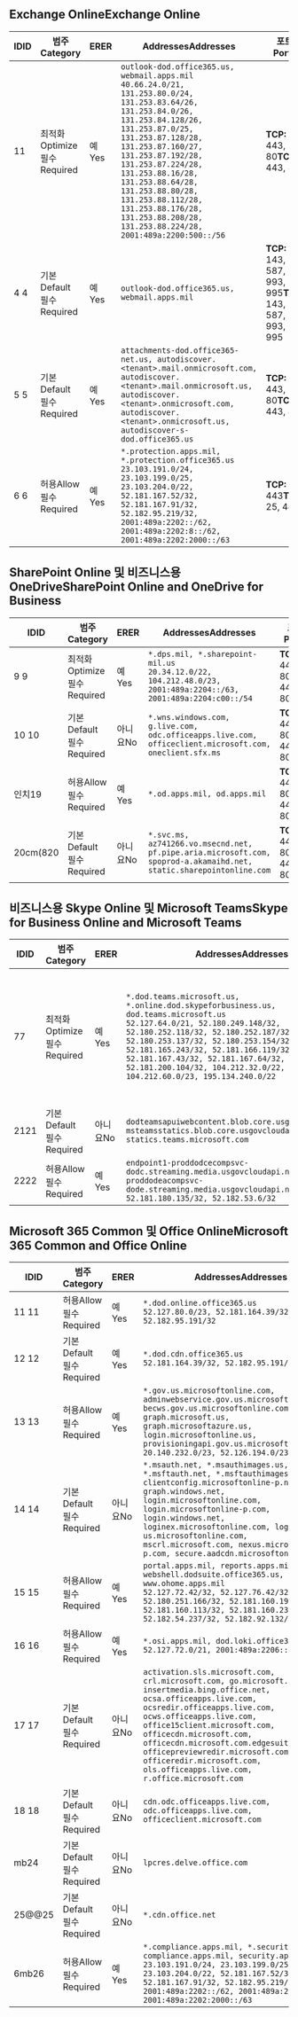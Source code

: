 <!--THIS FILE IS AUTOMATICALLY GENERATED. MANUAL CHANGES WILL BE OVERWRITTEN.-->
<!--Please contact the Office 365 Endpoints team with any questions.-->
<!--USGovDoD endpoints version 2020090100-->
<!--File generated 2020-10-06 08:00:17.7057-->

## <a name="exchange-online"></a><span data-ttu-id="3bc57-101">Exchange Online</span><span class="sxs-lookup"><span data-stu-id="3bc57-101">Exchange Online</span></span>

<span data-ttu-id="3bc57-102">ID</span><span class="sxs-lookup"><span data-stu-id="3bc57-102">ID</span></span> | <span data-ttu-id="3bc57-103">범주</span><span class="sxs-lookup"><span data-stu-id="3bc57-103">Category</span></span> | <span data-ttu-id="3bc57-104">ER</span><span class="sxs-lookup"><span data-stu-id="3bc57-104">ER</span></span> | <span data-ttu-id="3bc57-105">Addresses</span><span class="sxs-lookup"><span data-stu-id="3bc57-105">Addresses</span></span> | <span data-ttu-id="3bc57-106">포트</span><span class="sxs-lookup"><span data-stu-id="3bc57-106">Ports</span></span>
-- | -------------------- | --- | ---------------------------------------------------------------------------------------------------------------------------------------------------------------------------------------------------------------------------------------------------------------------------------------------------------------------------------------------------------------------------------------------- | -------------------------------
<span data-ttu-id="3bc57-107">1</span><span class="sxs-lookup"><span data-stu-id="3bc57-107">1</span></span> | <span data-ttu-id="3bc57-108">최적화</span><span class="sxs-lookup"><span data-stu-id="3bc57-108">Optimize</span></span><BR><span data-ttu-id="3bc57-109">필수</span><span class="sxs-lookup"><span data-stu-id="3bc57-109">Required</span></span> | <span data-ttu-id="3bc57-110">예</span><span class="sxs-lookup"><span data-stu-id="3bc57-110">Yes</span></span> | `outlook-dod.office365.us, webmail.apps.mil`<BR>`40.66.24.0/21, 131.253.80.0/24, 131.253.83.64/26, 131.253.84.0/26, 131.253.84.128/26, 131.253.87.0/25, 131.253.87.128/28, 131.253.87.160/27, 131.253.87.192/28, 131.253.87.224/28, 131.253.88.16/28, 131.253.88.64/28, 131.253.88.80/28, 131.253.88.112/28, 131.253.88.176/28, 131.253.88.208/28, 131.253.88.224/28, 2001:489a:2200:500::/56` | <span data-ttu-id="3bc57-111">**TCP:** 443, 80</span><span class="sxs-lookup"><span data-stu-id="3bc57-111">**TCP:** 443, 80</span></span>
<span data-ttu-id="3bc57-112">4 </span><span class="sxs-lookup"><span data-stu-id="3bc57-112">4</span></span> | <span data-ttu-id="3bc57-113">기본</span><span class="sxs-lookup"><span data-stu-id="3bc57-113">Default</span></span><BR><span data-ttu-id="3bc57-114">필수</span><span class="sxs-lookup"><span data-stu-id="3bc57-114">Required</span></span> | <span data-ttu-id="3bc57-115">예</span><span class="sxs-lookup"><span data-stu-id="3bc57-115">Yes</span></span> | `outlook-dod.office365.us, webmail.apps.mil` | <span data-ttu-id="3bc57-116">**TCP:** 143, 25, 587, 993, 995</span><span class="sxs-lookup"><span data-stu-id="3bc57-116">**TCP:** 143, 25, 587, 993, 995</span></span>
<span data-ttu-id="3bc57-117">5 </span><span class="sxs-lookup"><span data-stu-id="3bc57-117">5</span></span> | <span data-ttu-id="3bc57-118">기본</span><span class="sxs-lookup"><span data-stu-id="3bc57-118">Default</span></span><BR><span data-ttu-id="3bc57-119">필수</span><span class="sxs-lookup"><span data-stu-id="3bc57-119">Required</span></span> | <span data-ttu-id="3bc57-120">예</span><span class="sxs-lookup"><span data-stu-id="3bc57-120">Yes</span></span> | `attachments-dod.office365-net.us, autodiscover.<tenant>.mail.onmicrosoft.com, autodiscover.<tenant>.mail.onmicrosoft.us, autodiscover.<tenant>.onmicrosoft.com, autodiscover.<tenant>.onmicrosoft.us, autodiscover-s-dod.office365.us` | <span data-ttu-id="3bc57-121">**TCP:** 443, 80</span><span class="sxs-lookup"><span data-stu-id="3bc57-121">**TCP:** 443, 80</span></span>
<span data-ttu-id="3bc57-122">6 </span><span class="sxs-lookup"><span data-stu-id="3bc57-122">6</span></span> | <span data-ttu-id="3bc57-123">허용</span><span class="sxs-lookup"><span data-stu-id="3bc57-123">Allow</span></span><BR><span data-ttu-id="3bc57-124">필수</span><span class="sxs-lookup"><span data-stu-id="3bc57-124">Required</span></span> | <span data-ttu-id="3bc57-125">예</span><span class="sxs-lookup"><span data-stu-id="3bc57-125">Yes</span></span> | `*.protection.apps.mil, *.protection.office365.us`<BR>`23.103.191.0/24, 23.103.199.0/25, 23.103.204.0/22, 52.181.167.52/32, 52.181.167.91/32, 52.182.95.219/32, 2001:489a:2202::/62, 2001:489a:2202:8::/62, 2001:489a:2202:2000::/63` | <span data-ttu-id="3bc57-126">**TCP:** 25, 443</span><span class="sxs-lookup"><span data-stu-id="3bc57-126">**TCP:** 25, 443</span></span>

## <a name="sharepoint-online-and-onedrive-for-business"></a><span data-ttu-id="3bc57-127">SharePoint Online 및 비즈니스용 OneDrive</span><span class="sxs-lookup"><span data-stu-id="3bc57-127">SharePoint Online and OneDrive for Business</span></span>

<span data-ttu-id="3bc57-128">ID</span><span class="sxs-lookup"><span data-stu-id="3bc57-128">ID</span></span> | <span data-ttu-id="3bc57-129">범주</span><span class="sxs-lookup"><span data-stu-id="3bc57-129">Category</span></span> | <span data-ttu-id="3bc57-130">ER</span><span class="sxs-lookup"><span data-stu-id="3bc57-130">ER</span></span> | <span data-ttu-id="3bc57-131">Addresses</span><span class="sxs-lookup"><span data-stu-id="3bc57-131">Addresses</span></span> | <span data-ttu-id="3bc57-132">포트</span><span class="sxs-lookup"><span data-stu-id="3bc57-132">Ports</span></span>
-- | -------------------- | --- | ------------------------------------------------------------------------------------------------------------------- | ----------------
<span data-ttu-id="3bc57-133">9 </span><span class="sxs-lookup"><span data-stu-id="3bc57-133">9</span></span> | <span data-ttu-id="3bc57-134">최적화</span><span class="sxs-lookup"><span data-stu-id="3bc57-134">Optimize</span></span><BR><span data-ttu-id="3bc57-135">필수</span><span class="sxs-lookup"><span data-stu-id="3bc57-135">Required</span></span> | <span data-ttu-id="3bc57-136">예</span><span class="sxs-lookup"><span data-stu-id="3bc57-136">Yes</span></span> | `*.dps.mil, *.sharepoint-mil.us`<BR>`20.34.12.0/22, 104.212.48.0/23, 2001:489a:2204::/63, 2001:489a:2204:c00::/54` | <span data-ttu-id="3bc57-137">**TCP:** 443, 80</span><span class="sxs-lookup"><span data-stu-id="3bc57-137">**TCP:** 443, 80</span></span>
<span data-ttu-id="3bc57-138">10  </span><span class="sxs-lookup"><span data-stu-id="3bc57-138">10</span></span> | <span data-ttu-id="3bc57-139">기본</span><span class="sxs-lookup"><span data-stu-id="3bc57-139">Default</span></span><BR><span data-ttu-id="3bc57-140">필수</span><span class="sxs-lookup"><span data-stu-id="3bc57-140">Required</span></span> | <span data-ttu-id="3bc57-141">아니요</span><span class="sxs-lookup"><span data-stu-id="3bc57-141">No</span></span> | `*.wns.windows.com, g.live.com, odc.officeapps.live.com, officeclient.microsoft.com, oneclient.sfx.ms` | <span data-ttu-id="3bc57-142">**TCP:** 443, 80</span><span class="sxs-lookup"><span data-stu-id="3bc57-142">**TCP:** 443, 80</span></span>
<span data-ttu-id="3bc57-143">인치</span><span class="sxs-lookup"><span data-stu-id="3bc57-143">19</span></span> | <span data-ttu-id="3bc57-144">허용</span><span class="sxs-lookup"><span data-stu-id="3bc57-144">Allow</span></span><BR><span data-ttu-id="3bc57-145">필수</span><span class="sxs-lookup"><span data-stu-id="3bc57-145">Required</span></span> | <span data-ttu-id="3bc57-146">예</span><span class="sxs-lookup"><span data-stu-id="3bc57-146">Yes</span></span> | `*.od.apps.mil, od.apps.mil` | <span data-ttu-id="3bc57-147">**TCP:** 443, 80</span><span class="sxs-lookup"><span data-stu-id="3bc57-147">**TCP:** 443, 80</span></span>
<span data-ttu-id="3bc57-148">20cm(8</span><span class="sxs-lookup"><span data-stu-id="3bc57-148">20</span></span> | <span data-ttu-id="3bc57-149">기본</span><span class="sxs-lookup"><span data-stu-id="3bc57-149">Default</span></span><BR><span data-ttu-id="3bc57-150">필수</span><span class="sxs-lookup"><span data-stu-id="3bc57-150">Required</span></span> | <span data-ttu-id="3bc57-151">아니요</span><span class="sxs-lookup"><span data-stu-id="3bc57-151">No</span></span> | `*.svc.ms, az741266.vo.msecnd.net, pf.pipe.aria.microsoft.com, spoprod-a.akamaihd.net, static.sharepointonline.com` | <span data-ttu-id="3bc57-152">**TCP:** 443, 80</span><span class="sxs-lookup"><span data-stu-id="3bc57-152">**TCP:** 443, 80</span></span>

## <a name="skype-for-business-online-and-microsoft-teams"></a><span data-ttu-id="3bc57-153">비즈니스용 Skype Online 및 Microsoft Teams</span><span class="sxs-lookup"><span data-stu-id="3bc57-153">Skype for Business Online and Microsoft Teams</span></span>

<span data-ttu-id="3bc57-154">ID</span><span class="sxs-lookup"><span data-stu-id="3bc57-154">ID</span></span> | <span data-ttu-id="3bc57-155">범주</span><span class="sxs-lookup"><span data-stu-id="3bc57-155">Category</span></span> | <span data-ttu-id="3bc57-156">ER</span><span class="sxs-lookup"><span data-stu-id="3bc57-156">ER</span></span> | <span data-ttu-id="3bc57-157">Addresses</span><span class="sxs-lookup"><span data-stu-id="3bc57-157">Addresses</span></span> | <span data-ttu-id="3bc57-158">포트</span><span class="sxs-lookup"><span data-stu-id="3bc57-158">Ports</span></span>
-- | -------------------- | --- | -------------------------------------------------------------------------------------------------------------------------------------------------------------------------------------------------------------------------------------------------------------------------------------------------------------------------------------------------------- | -----------------------------------------------
<span data-ttu-id="3bc57-159">7</span><span class="sxs-lookup"><span data-stu-id="3bc57-159">7</span></span> | <span data-ttu-id="3bc57-160">최적화</span><span class="sxs-lookup"><span data-stu-id="3bc57-160">Optimize</span></span><BR><span data-ttu-id="3bc57-161">필수</span><span class="sxs-lookup"><span data-stu-id="3bc57-161">Required</span></span> | <span data-ttu-id="3bc57-162">예</span><span class="sxs-lookup"><span data-stu-id="3bc57-162">Yes</span></span> | `*.dod.teams.microsoft.us, *.online.dod.skypeforbusiness.us, dod.teams.microsoft.us`<BR>`52.127.64.0/21, 52.180.249.148/32, 52.180.252.118/32, 52.180.252.187/32, 52.180.253.137/32, 52.180.253.154/32, 52.181.165.243/32, 52.181.166.119/32, 52.181.167.43/32, 52.181.167.64/32, 52.181.200.104/32, 104.212.32.0/22, 104.212.60.0/23, 195.134.240.0/22` | <span data-ttu-id="3bc57-163">**TCP:** 443</span><span class="sxs-lookup"><span data-stu-id="3bc57-163">**TCP:** 443</span></span><BR><span data-ttu-id="3bc57-164">**UDP:** 3478, 3479, 3480, 3481</span><span class="sxs-lookup"><span data-stu-id="3bc57-164">**UDP:** 3478, 3479, 3480, 3481</span></span>
<span data-ttu-id="3bc57-165"> 21</span><span class="sxs-lookup"><span data-stu-id="3bc57-165">21</span></span> | <span data-ttu-id="3bc57-166">기본</span><span class="sxs-lookup"><span data-stu-id="3bc57-166">Default</span></span><BR><span data-ttu-id="3bc57-167">필수</span><span class="sxs-lookup"><span data-stu-id="3bc57-167">Required</span></span> | <span data-ttu-id="3bc57-168">아니요</span><span class="sxs-lookup"><span data-stu-id="3bc57-168">No</span></span> | `dodteamsapuiwebcontent.blob.core.usgovcloudapi.net, msteamsstatics.blob.core.usgovcloudapi.net, statics.teams.microsoft.com` | <span data-ttu-id="3bc57-169">**TCP:** 443</span><span class="sxs-lookup"><span data-stu-id="3bc57-169">**TCP:** 443</span></span>
<span data-ttu-id="3bc57-170">22</span><span class="sxs-lookup"><span data-stu-id="3bc57-170">22</span></span> | <span data-ttu-id="3bc57-171">허용</span><span class="sxs-lookup"><span data-stu-id="3bc57-171">Allow</span></span><BR><span data-ttu-id="3bc57-172">필수</span><span class="sxs-lookup"><span data-stu-id="3bc57-172">Required</span></span> | <span data-ttu-id="3bc57-173">예</span><span class="sxs-lookup"><span data-stu-id="3bc57-173">Yes</span></span> | `endpoint1-proddodcecompsvc-dodc.streaming.media.usgovcloudapi.net, endpoint1-proddodeacompsvc-dode.streaming.media.usgovcloudapi.net`<BR>`52.181.180.135/32, 52.182.53.6/32` | <span data-ttu-id="3bc57-174">**TCP:** 443</span><span class="sxs-lookup"><span data-stu-id="3bc57-174">**TCP:** 443</span></span>

## <a name="microsoft-365-common-and-office-online"></a><span data-ttu-id="3bc57-175">Microsoft 365 Common 및 Office Online</span><span class="sxs-lookup"><span data-stu-id="3bc57-175">Microsoft 365 Common and Office Online</span></span>

<span data-ttu-id="3bc57-176">ID</span><span class="sxs-lookup"><span data-stu-id="3bc57-176">ID</span></span> | <span data-ttu-id="3bc57-177">범주</span><span class="sxs-lookup"><span data-stu-id="3bc57-177">Category</span></span> | <span data-ttu-id="3bc57-178">ER</span><span class="sxs-lookup"><span data-stu-id="3bc57-178">ER</span></span> | <span data-ttu-id="3bc57-179">Addresses</span><span class="sxs-lookup"><span data-stu-id="3bc57-179">Addresses</span></span> | <span data-ttu-id="3bc57-180">포트</span><span class="sxs-lookup"><span data-stu-id="3bc57-180">Ports</span></span>
-- | ------------------- | --- | ---------------------------------------------------------------------------------------------------------------------------------------------------------------------------------------------------------------------------------------------------------------------------------------------------------------------------------------------------------------------------------------------- | ----------------
<span data-ttu-id="3bc57-181">11 </span><span class="sxs-lookup"><span data-stu-id="3bc57-181">11</span></span> | <span data-ttu-id="3bc57-182">허용</span><span class="sxs-lookup"><span data-stu-id="3bc57-182">Allow</span></span><BR><span data-ttu-id="3bc57-183">필수</span><span class="sxs-lookup"><span data-stu-id="3bc57-183">Required</span></span> | <span data-ttu-id="3bc57-184">예</span><span class="sxs-lookup"><span data-stu-id="3bc57-184">Yes</span></span> | `*.dod.online.office365.us`<BR>`52.127.80.0/23, 52.181.164.39/32, 52.182.95.191/32` | <span data-ttu-id="3bc57-185">**TCP:** 443</span><span class="sxs-lookup"><span data-stu-id="3bc57-185">**TCP:** 443</span></span>
<span data-ttu-id="3bc57-186">12 </span><span class="sxs-lookup"><span data-stu-id="3bc57-186">12</span></span> | <span data-ttu-id="3bc57-187">기본</span><span class="sxs-lookup"><span data-stu-id="3bc57-187">Default</span></span><BR><span data-ttu-id="3bc57-188">필수</span><span class="sxs-lookup"><span data-stu-id="3bc57-188">Required</span></span> | <span data-ttu-id="3bc57-189">예</span><span class="sxs-lookup"><span data-stu-id="3bc57-189">Yes</span></span> | `*.dod.cdn.office365.us`<BR>`52.181.164.39/32, 52.182.95.191/32` | <span data-ttu-id="3bc57-190">**TCP:** 443</span><span class="sxs-lookup"><span data-stu-id="3bc57-190">**TCP:** 443</span></span>
<span data-ttu-id="3bc57-191">13 </span><span class="sxs-lookup"><span data-stu-id="3bc57-191">13</span></span> | <span data-ttu-id="3bc57-192">허용</span><span class="sxs-lookup"><span data-stu-id="3bc57-192">Allow</span></span><BR><span data-ttu-id="3bc57-193">필수</span><span class="sxs-lookup"><span data-stu-id="3bc57-193">Required</span></span> | <span data-ttu-id="3bc57-194">예</span><span class="sxs-lookup"><span data-stu-id="3bc57-194">Yes</span></span> | `*.gov.us.microsoftonline.com, adminwebservice.gov.us.microsoftonline.com, becws.gov.us.microsoftonline.com, dod-graph.microsoft.us, graph.microsoftazure.us, login.microsoftonline.us, provisioningapi.gov.us.microsoftonline.com`<BR>`20.140.232.0/23, 52.126.194.0/23` | <span data-ttu-id="3bc57-195">**TCP:** 443</span><span class="sxs-lookup"><span data-stu-id="3bc57-195">**TCP:** 443</span></span>
<span data-ttu-id="3bc57-196">14 </span><span class="sxs-lookup"><span data-stu-id="3bc57-196">14</span></span> | <span data-ttu-id="3bc57-197">기본</span><span class="sxs-lookup"><span data-stu-id="3bc57-197">Default</span></span><BR><span data-ttu-id="3bc57-198">필수</span><span class="sxs-lookup"><span data-stu-id="3bc57-198">Required</span></span> | <span data-ttu-id="3bc57-199">아니요</span><span class="sxs-lookup"><span data-stu-id="3bc57-199">No</span></span> | `*.msauth.net, *.msauthimages.us, *.msftauth.net, *.msftauthimages.us, clientconfig.microsoftonline-p.net, graph.windows.net, login.microsoftonline.com, login.microsoftonline-p.com, login.windows.net, loginex.microsoftonline.com, login-us.microsoftonline.com, mscrl.microsoft.com, nexus.microsoftonline-p.com, secure.aadcdn.microsoftonline-p.com` | <span data-ttu-id="3bc57-200">**TCP:** 443</span><span class="sxs-lookup"><span data-stu-id="3bc57-200">**TCP:** 443</span></span>
<span data-ttu-id="3bc57-201">15 </span><span class="sxs-lookup"><span data-stu-id="3bc57-201">15</span></span> | <span data-ttu-id="3bc57-202">허용</span><span class="sxs-lookup"><span data-stu-id="3bc57-202">Allow</span></span><BR><span data-ttu-id="3bc57-203">필수</span><span class="sxs-lookup"><span data-stu-id="3bc57-203">Required</span></span> | <span data-ttu-id="3bc57-204">예</span><span class="sxs-lookup"><span data-stu-id="3bc57-204">Yes</span></span> | `portal.apps.mil, reports.apps.mil, webshell.dodsuite.office365.us, www.ohome.apps.mil`<BR>`52.127.72.42/32, 52.127.76.42/32, 52.180.251.166/32, 52.181.160.19/32, 52.181.160.113/32, 52.181.160.236/32, 52.182.54.237/32, 52.182.92.132/32` | <span data-ttu-id="3bc57-205">**TCP:** 443</span><span class="sxs-lookup"><span data-stu-id="3bc57-205">**TCP:** 443</span></span>
<span data-ttu-id="3bc57-206">16 </span><span class="sxs-lookup"><span data-stu-id="3bc57-206">16</span></span> | <span data-ttu-id="3bc57-207">허용</span><span class="sxs-lookup"><span data-stu-id="3bc57-207">Allow</span></span><BR><span data-ttu-id="3bc57-208">필수</span><span class="sxs-lookup"><span data-stu-id="3bc57-208">Required</span></span> | <span data-ttu-id="3bc57-209">예</span><span class="sxs-lookup"><span data-stu-id="3bc57-209">Yes</span></span> | `*.osi.apps.mil, dod.loki.office365.us`<BR>`52.127.72.0/21, 2001:489a:2206::/48` | <span data-ttu-id="3bc57-210">**TCP:** 443</span><span class="sxs-lookup"><span data-stu-id="3bc57-210">**TCP:** 443</span></span>
<span data-ttu-id="3bc57-211">17 </span><span class="sxs-lookup"><span data-stu-id="3bc57-211">17</span></span> | <span data-ttu-id="3bc57-212">기본</span><span class="sxs-lookup"><span data-stu-id="3bc57-212">Default</span></span><BR><span data-ttu-id="3bc57-213">필수</span><span class="sxs-lookup"><span data-stu-id="3bc57-213">Required</span></span> | <span data-ttu-id="3bc57-214">아니요</span><span class="sxs-lookup"><span data-stu-id="3bc57-214">No</span></span> | `activation.sls.microsoft.com, crl.microsoft.com, go.microsoft.com, insertmedia.bing.office.net, ocsa.officeapps.live.com, ocsredir.officeapps.live.com, ocws.officeapps.live.com, office15client.microsoft.com, officecdn.microsoft.com, officecdn.microsoft.com.edgesuite.net, officepreviewredir.microsoft.com, officeredir.microsoft.com, ols.officeapps.live.com, r.office.microsoft.com` | <span data-ttu-id="3bc57-215">**TCP:** 443, 80</span><span class="sxs-lookup"><span data-stu-id="3bc57-215">**TCP:** 443, 80</span></span>
<span data-ttu-id="3bc57-216">18 </span><span class="sxs-lookup"><span data-stu-id="3bc57-216">18</span></span> | <span data-ttu-id="3bc57-217">기본</span><span class="sxs-lookup"><span data-stu-id="3bc57-217">Default</span></span><BR><span data-ttu-id="3bc57-218">필수</span><span class="sxs-lookup"><span data-stu-id="3bc57-218">Required</span></span> | <span data-ttu-id="3bc57-219">아니요</span><span class="sxs-lookup"><span data-stu-id="3bc57-219">No</span></span> | `cdn.odc.officeapps.live.com, odc.officeapps.live.com, officeclient.microsoft.com` | <span data-ttu-id="3bc57-220">**TCP:** 443, 80</span><span class="sxs-lookup"><span data-stu-id="3bc57-220">**TCP:** 443, 80</span></span>
<span data-ttu-id="3bc57-221">mb</span><span class="sxs-lookup"><span data-stu-id="3bc57-221">24</span></span> | <span data-ttu-id="3bc57-222">기본</span><span class="sxs-lookup"><span data-stu-id="3bc57-222">Default</span></span><BR><span data-ttu-id="3bc57-223">필수</span><span class="sxs-lookup"><span data-stu-id="3bc57-223">Required</span></span> | <span data-ttu-id="3bc57-224">아니요</span><span class="sxs-lookup"><span data-stu-id="3bc57-224">No</span></span> | `lpcres.delve.office.com` | <span data-ttu-id="3bc57-225">**TCP:** 443</span><span class="sxs-lookup"><span data-stu-id="3bc57-225">**TCP:** 443</span></span>
<span data-ttu-id="3bc57-226">25@@</span><span class="sxs-lookup"><span data-stu-id="3bc57-226">25</span></span> | <span data-ttu-id="3bc57-227">기본</span><span class="sxs-lookup"><span data-stu-id="3bc57-227">Default</span></span><BR><span data-ttu-id="3bc57-228">필수</span><span class="sxs-lookup"><span data-stu-id="3bc57-228">Required</span></span> | <span data-ttu-id="3bc57-229">아니요</span><span class="sxs-lookup"><span data-stu-id="3bc57-229">No</span></span> | `*.cdn.office.net` | <span data-ttu-id="3bc57-230">**TCP:** 443</span><span class="sxs-lookup"><span data-stu-id="3bc57-230">**TCP:** 443</span></span>
<span data-ttu-id="3bc57-231">6mb</span><span class="sxs-lookup"><span data-stu-id="3bc57-231">26</span></span> | <span data-ttu-id="3bc57-232">허용</span><span class="sxs-lookup"><span data-stu-id="3bc57-232">Allow</span></span><BR><span data-ttu-id="3bc57-233">필수</span><span class="sxs-lookup"><span data-stu-id="3bc57-233">Required</span></span> | <span data-ttu-id="3bc57-234">예</span><span class="sxs-lookup"><span data-stu-id="3bc57-234">Yes</span></span> | `*.compliance.apps.mil, *.security.apps.mil, compliance.apps.mil, security.apps.mil`<BR>`23.103.191.0/24, 23.103.199.0/25, 23.103.204.0/22, 52.181.167.52/32, 52.181.167.91/32, 52.182.95.219/32, 2001:489a:2202::/62, 2001:489a:2202:8::/62, 2001:489a:2202:2000::/63` | <span data-ttu-id="3bc57-235">**TCP:** 443, 80</span><span class="sxs-lookup"><span data-stu-id="3bc57-235">**TCP:** 443, 80</span></span>
